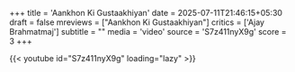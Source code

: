 +++
title = 'Aankhon Ki Gustaakhiyan'
date = 2025-07-11T21:46:15+05:30
draft = false
mreviews = ["Aankhon Ki Gustaakhiyan"]
critics = ['Ajay Brahmatmaj']
subtitle = ""
media = 'video'
source = 'S7z411nyX9g'
score = 3
+++

{{< youtube id="S7z411nyX9g" loading="lazy" >}}
